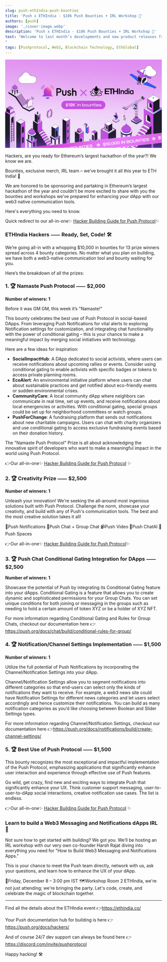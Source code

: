 ```yaml
---
slug: push-ethIndia-push-bounties
title: 'Push x ETHIndia - $10k Push Bounties + IRL Workshop 🔔'
authors: [push]
image: './cover-image.webp'
description: 'Push x ETHIndia - $10k Push Bounties + IRL Workshop 🔔'
text: "Welcome to last month’s developments and new product releases from the month of November! From groundbreaking developments to new frenships, making notable appearances, and celebrating our community – it's been a month of milestones. Read on to know all that we’ve been up to this month:
"
tags: [Pushprotocol, Web3, Blockchain Technology, EthGlobal]
---
```

![Cover Image of Push x ETHIndia - $10k Push Bounties + IRL Workshop 🔔](./cover-image.webp)

<!--truncate-->

Hackers, are you ready for Ethereum’s largest hackathon of the year?! We know we are.

Bounties, exclusive merch, IRL team – we’ve brought it all this year to ETH India! 🔔

We are honored to be sponsoring and partaking in Ethereum’s largest hackathon of the year and couldn’t be more excited to share with you the bounties and workshops we’ve prepared for enhancing your dApp with our web3 native communication tools.

Here's everything you need to know.

Quick redirect to our all-in-one✨ [Hacker Building Guide for Push Protocol](https://push.org/docs/hackers/)✨

### ETHIndia Hackers ⸺  Ready, Set, Code! 🛠️
We’re going all-in with a whopping $10,000 in bounties for 13 prize winners spread across 4 bounty categories. No matter what you plan on building, we have both a web3-native communication tool and bounty waiting for you.

Here’s the breakdown of all the prizes:

### 1. 🏆 Namaste Push Protocol ⸺ $2,000


<b>Number of winners: 1</b>


Before it was GM GM, this week it’s "Namaste!" 


This bounty celebrates the best use of Push Protocol in social-based DApps. From leveraging Push Notifications for vital alerts to exploring Notification settings for customization, and integrating chat functionality with the power of conditional gating – this is your chance to make a meaningful impact by merging social initiatives with technology.


Here are a few ideas for inspiration:
- <b>SocialImpactHub</b>: A DApp dedicated to social activists, where users can receive notifications about upcoming rallies or events. Consider using conditional gating to enable activists with specific badges or tokens to access private planning rooms.
- <b>EcoAlert</b>: An environmental initiative platform where users can chat about sustainable practices and get notified about eco-friendly events or sudden environmental crises.
- <b>CommunityCare</b>: A local community dApp where neighbors can communicate in real time, set up events, and receive notifications about local emergencies or activities. With conditional gating, special groups could be set up for neighborhood committees or watch groups.
- <b>PushForChange</b>: A fundraising platform that sends out notifications about new charitable campaigns. Users can chat with charity organizers and use conditional gating to access exclusive fundraising events based on their donation history.

The "Namaste Push Protocol" Prize is all about acknowledging the innovative spirit of developers who want to make a meaningful impact in the world using Push Protocol.


👉Our all-in-one✨ [Hacker Building Guide for Push Protocol](https://push.org/docs/hackers/) ✨

### 2. 🏆 Creativity Prize ⸺ $2,500

<b>Number of winners: 1</b>


Unleash your innovation! We're seeking the all-around most ingenious solutions built with Push Protocol. Challenge the norm, showcase your creativity, and build with any of Push's communication tools. The best and the most creative solution takes it all!


🔔Push Notifications
💬Push Chat + Group Chat
📹Push Video
🤖Push ChatAI
🌌Push Spaces


👉Our all-in-one✨ [Hacker Building Guide for Push Protocol](https://push.org/docs/hackers/)✨

### 3. 🏆 Push Chat Conditional Gating Integration for DApps ⸺ $2,500

<b>Number of winners: 1</b>


Showcase the potential of Push by integrating its Conditional Gating feature into your dApps. Conditional Gating is a feature that allows you to create dynamic and sophisticated permissions for your Group Chats. You can set unique conditions for both joining or messaging in the groups such as needing to hold a certain amount of token XYZ or be a holder of XYZ NFT.


For more information regarding Conditional Gating and Rules for Group Chats, checkout our documentation here 👉https://push.org/docs/chat/build/conditional-rules-for-group/

### 4. 🏆 Notification/Channel Settings Implementation ⸺ $1,500

<b>Number of winners: 1</b>


Utilize the full potential of Push Notifications by incorporating the Channel/Notification Settings into your dApp. 


Channel/Notification Settings allow you to segment notifications into different categories so that end-users can select only the kinds of notifications they want to receive. For example, a web3 news site could have Notification Settings for different news categories and let users select accordingly and hence customize their notifications. You can build as many notification categories as you’d like choosing between Boolean and Slider Settings types.


For more information regarding Channel/Notification Settings, checkout our documentation here 👉https://push.org/docs/notifications/build/create-channel-settings/

### 5. 🏆 Best Use of Push Protocol ⸺ $1,500
This bounty recognizes the most exceptional and impactful implementation of the Push Protocol, emphasizing applications that significantly enhance user interaction and experience through effective use of Push features.

Go wild, get crazy, find new and exciting ways to integrate Push that significantly enhance your UX. Think customer support messaging, user-to-user-to-dApp social interactions, creative notification use cases. The list is endless.

👉Our all-in-one✨ [Hacker Building Guide for Push Protocol](https://push.org/docs/hackers/) ✨


### Learn to build a Web3 Messaging and Notifications dApps IRL 🤝
Not sure how to get started with building? We got you. We’ll be hosting an IRL workshop with our very own co-founder Harsh Rajat diving into everything you need for "How to Build Web3 Messaging and Notifications Apps."

This is your chance to meet the Push team directly, network with us, ask your questions, and learn how to enhance the UX of your dApp.


📅Friday, December 8 – 3:00 pm IST
🗺️Workshop Room 2
ETHIndia, we're not just attending; we're bringing the party. Let's code, create, and celebrate the magic of blockchain together. 

<hr />

Find all the details about the ETHIndia event 👉https://ethindia.co/


Your Push documentation hub for building is here 👉https://push.org/docs/hackers/


And of course 24/7 dev support can always be found here 👉https://discord.com/invite/pushprotocol

Happy hacking! 🛠️






